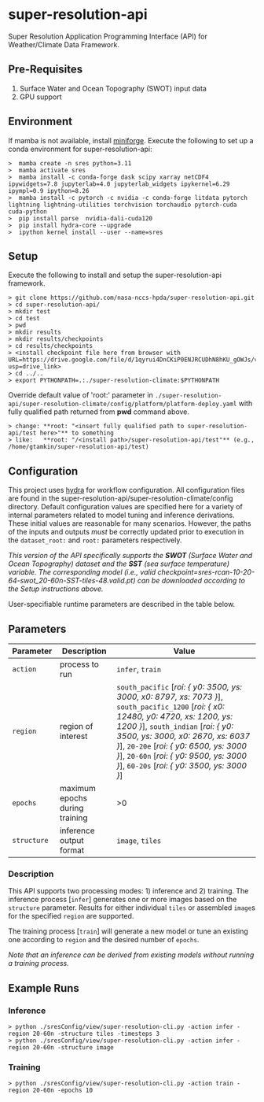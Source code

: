 
# super-resolution-api

Super Resolution Application Programming Interface (API) for Weather/Climate Data Framework.

## Pre-Requisites

1. Surface Water and Ocean Topography (SWOT) input data 
2. GPU support 

## Environment

If mamba is not available, install [miniforge](https://github.com/conda-forge/miniforge).
Execute the following to set up a conda environment for super-resolution-api:

    >  mamba create -n sres python=3.11
    >  mamba activate sres
    >  mamba install -c conda-forge dask scipy xarray netCDF4 ipywidgets=7.8 jupyterlab=4.0 jupyterlab_widgets ipykernel=6.29 ipympl=0.9 ipython=8.26
    >  mamba install -c pytorch -c nvidia -c conda-forge litdata pytorch lightning lightning-utilities torchvision torchaudio pytorch-cuda cuda-python
    >  pip install parse  nvidia-dali-cuda120
    >  pip install hydra-core --upgrade
    >  ipython kernel install --user --name=sres

## Setup

Execute the following to install and setup the super-resolution-api framework.

    > git clone https://github.com/nasa-nccs-hpda/super-resolution-api.git
    > cd super-resolution-api/
    > mkdir test
    > cd test
    > pwd
    > mkdir results
    > mkdir results/checkpoints
    > cd results/checkpoints 
    > <install checkpoint file here from browser with URL=https://drive.google.com/file/d/1qyrui4DnCKiP0ENJRCUDhN8hKU_gOWJs/view?usp=drive_link>
    > cd ../..
    > export PYTHONPATH=.:./super-resolution-climate:$PYTHONPATH

Override default value of 'root:' parameter in `./super-resolution-api/super-resolution-climate/config/platform/platform-deploy.yaml` with fully qualified path returned from **pwd** command above.

    > change: **root: "<insert fully qualified path to super-resolution-api/test here>"** to something
    > like:   **root: "/<install path>/super-resolution-api/test"** (e.g., /home/gtamkin/super-resolution-api/test)

## Configuration

This project uses [hydra](https://hydra.cc) for workflow configuration.  All configuration files are found in the super-resolution-api/super-resolution-climate/config directory.  Default configuration values are specified here for a variety of internal parameters related to model tuning and inference derivations.  These initial values are reasonable for many scenarios.  However, the paths of the inputs and outputs *must* be correctly updated prior to execution in the `dataset_root:` and `root:` parameters respectively.

*This version of the API specifically supports the **SWOT** (Surface Water and Ocean Topography) dataset and the **SST** (sea surface temperature) variable.  The corresponding model (i.e., valid checkpoint=sres-rcan-10-20-64-swot_20-60n-SST-tiles-48.valid.pt) can be downloaded according to the Setup instructions above.*  

User-specifiable runtime parameters are described in the table below.

## Parameters

| Parameter | Description | Value |
| --- | --- | --- |
| `action` | process to run | `infer`, `train` |
| `region` | region of interest | `south_pacific` [*roi:  {  y0: 3500, ys: 3000, x0: 8797, xs: 7073 }*], `south_pacific_1200` [*roi:  { x0: 12480, y0: 4720, xs: 1200, ys: 1200 }*], `south_indian` [*roi:  {  y0: 3500, ys: 3000, x0: 2670, xs: 6037 }*], `20-20e` [*roi:  {  y0: 6500, ys: 3000 }*], `20-60n` [*roi:  {  y0: 9500, ys: 3000 }*], `60-20s` [*roi:  {  y0: 3500, ys: 3000 }*]|
| `epochs` | maximum epochs during training | >0 |
| `structure` | inference output format | `image`, `tiles` |

### Description

This API supports two processing modes: 1) inference and 2) training.  The inference process [`infer`] generates one or more images based on the `structure` parameter. Results for either individual `tiles` or assembled `image`s for the specified `region` are supported.  

The training process [`train`] will generate a new model or tune an existing one according to `region` and the desired number of `epochs`.

*Note that an inference can be derived from existing models without running a training process.*

## Example Runs

### Inference

    > python ./sresConfig/view/super-resolution-cli.py -action infer -region 20-60n -structure tiles -timesteps 3
    > python ./sresConfig/view/super-resolution-cli.py -action infer -region 20-60n -structure image

### Training

    > python ./sresConfig/view/super-resolution-cli.py -action train -region 20-60n -epochs 10 
 